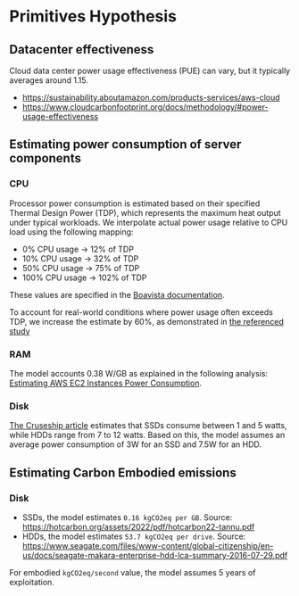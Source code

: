 # Primitives Hypothesis

## Datacenter effectiveness

Cloud data center power usage effectiveness (PUE) can vary, but it typically averages around 1.15.

- https://sustainability.aboutamazon.com/products-services/aws-cloud
- https://www.cloudcarbonfootprint.org/docs/methodology/#power-usage-effectiveness

## Estimating power consumption of server components

### CPU

Processor power consumption is estimated based on their specified Thermal Design Power (TDP), which represents the maximum heat output under typical workloads. We interpolate actual power usage relative to CPU load using the following mapping:

- 0% CPU usage → 12% of TDP
- 10% CPU usage → 32% of TDP
- 50% CPU usage → 75% of TDP
- 100% CPU usage → 102% of TDP

These values are specified in the [Boavista documentation](<(https://doc.api.boavizta.org/Explanations/components/cpu/#model-adaptation-from-tdp)>).

To account for real-world conditions where power usage often exceeds TDP, we increase the estimate by 60%, as demonstrated in [the referenced study](https://www.eatyourbytes.com/fr/cpu-consommation-maximale/)

### RAM

The model accounts 0.38 W/GB as explained in the following analysis: [Estimating AWS EC2 Instances Power Consumption](https://medium.com/teads-engineering/estimating-aws-ec2-instances-power-consumption-c9745e347959).

### Disk

[The Cruseship article](https://cruiseship.cloud/how-much-power-does-a-hard-drive-use/) estimates that SSDs consume between 1 and 5 watts, while HDDs range from 7 to 12 watts. Based on this, the model assumes an average power consumption of 3W for an SSD and 7.5W for an HDD.

## Estimating Carbon Embodied emissions

### Disk

* SSDs, the model estimates `0.16 kgCO2eq per GB`. Source: https://hotcarbon.org/assets/2022/pdf/hotcarbon22-tannu.pdf
* HDDs, the model estimates `53.7 kgCO2eq per drive`. Source: https://www.seagate.com/files/www-content/global-citizenship/en-us/docs/seagate-makara-enterprise-hdd-lca-summary-2016-07-29.pdf

For embodied `kgCO2eq/second` value, the model assumes 5 years of exploitation.